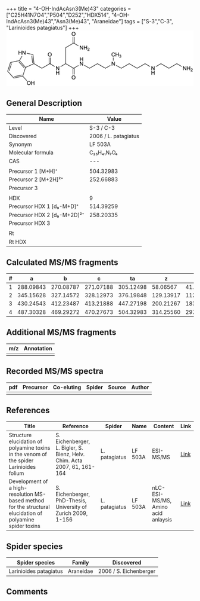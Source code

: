+++
title = "4-OH-IndAcAsn3(Me)43"
categories = ["C25H41N7O4","P504","D252","HDX514",
"4-OH-IndAcAsn3(Me)43","Asn3(Me)43",
"Araneidae"]
tags = ["S-3","C-3",
"Larinioides patagiatus"]
+++
![](/img/4-OH-IndAcAsn3(Me)43.png)

## General Description

| Name                        | Value                |
|-----------------------------|----------------------|
| Level                       | S-3 / C-3            |
| Discovered                  | 2006 / L. patagiatus |
| Synonym                     | LF 503A              |
| Molecular formula           | C₂₅H₄₁N₇O₄           |
| CAS                         | ---                  |
|                             |                      |
| Precursor 1 [M+H]⁺          | 504.32983            |
| Precursor 2 [M+2H]²⁺        | 252.66883            |
| Precursor 3                 |                      |
|                             |                      |
| HDX                         | 9                    |
| Precursor HDX 1 [d₉-M+D]⁺   | 514.39259            |
| Precursor HDX 2 [d₉-M+2D]²⁺ | 258.20335            |
| Precursor HDX 3             |                      |
|                             |                      |
| Rt                          |                      |
| Rt HDX                      |                      |

## Calculated MS/MS fragments

| # | a         | b         | c         | ta        | z         | y         | tz        |
|---|-----------|-----------|-----------|-----------|-----------|-----------|-----------|
| 1 | 288.09843 | 270.08787 | 271.07188 | 305.12498 | 58.06567  | 41.03912  | 75.09222  |
| 2 | 345.15628 | 327.14572 | 328.12973 | 376.19848 | 129.13917 | 112.11262 | 160.18137 |
| 3 | 430.24543 | 412.23487 | 413.21888 | 447.27198 | 200.21267 | 183.18612 | 217.23922 |
| 4 | 487.30328 | 469.29272 | 470.27673 | 504.32983 | 314.25560 | 297.22905 | 331.28215 |

## Additional MS/MS fragments

| m/z | Annotation |
|-----|------------|
|     |            |

## Recorded MS/MS spectra

| pdf | Precursor | Co-eluting | Spider | Source | Author |
|-----|-----------|------------|--------|--------|--------|
|     |           |            |        |        |        |

## References

| Title                                                                                                      | Reference                                                                | Spider        | Name    | Content                            | Link                                                                                                                              |
|------------------------------------------------------------------------------------------------------------|--------------------------------------------------------------------------|---------------|---------|------------------------------------|-----------------------------------------------------------------------------------------------------------------------------------|
| Structure elucidation of polyamine toxins in the venom of the spider Larinioides folium                    | S. Eichenberger, L. Bigler, S. Bienz, Helv. Chim. Acta 2007, 61, 161-164 | L. patagiatus | LF 503A | ESI-MS/MS                          | [Link](https://www.ingentaconnect.com/content/scs/chimia/2007/00000061/00000004/art00011%3bjsessionid=6kkkrq27pa4bc.x-ic-live-03) |
| Development of a high-resolution MS-based method for the structural elucidation of polyamine spider toxins | S. Eichenberger, PhD-Thesis, University of Zurich 2009, 1-156            | L. patagiatus | LF 503A | nLC-ESI-MS/MS, Amino acid anlaysis | [Link](https://www.zora.uzh.ch/id/eprint/12787/1/Eichenberger.pdf)                                                                |

## Spider species

| Spider species         | Family    | Discovered             |
|------------------------|-----------|------------------------|
| Larinioides patagiatus | Araneidae | 2006 / S. Eichenberger |

## Comments